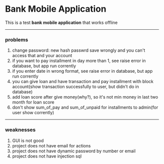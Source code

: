 # Bank Mobile Application

This is a test **bank mobile application** that works offline

---
### problems

1. change password: new hash passwrd save wrongly and you can't access that and your account
2. if you want to pay installment in day more than 1, see raise error in database, but app run corrently
3. if you enter date in wrong format, see raise error in database, but app run corrently
4. you can give loan and have transaction and pay installment with block account(show transaction successfully to user, but didn't do in database)
5. add loan score after give money(why?), so it's not min money in last two month for loan score
6. don't show sum_of_pay and sum_of_unpaid for installments to admin(for user show corrently)

---
### weaknesses

1. GUI is not good
2. project does not have email for actions
3. project does not have dynamic password by number or email
4. project does not have injection sql
